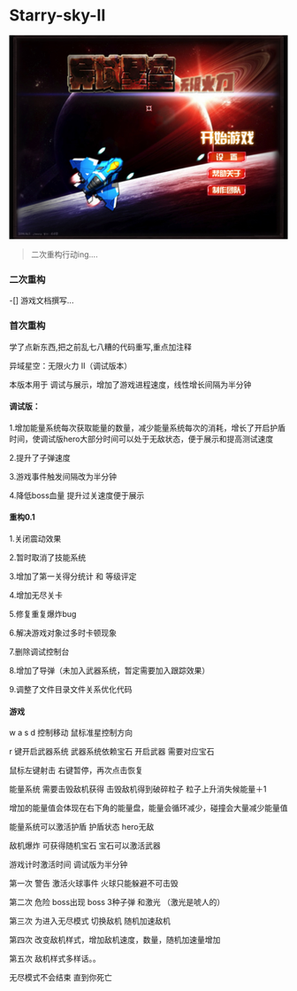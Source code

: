 # Starry-sky-II

![image 1](/image/image.png)

> 二次重构行动ing....

### 二次重构
 -[] 游戏文档撰写...


### 首次重构

学了点新东西,把之前乱七八糟的代码重写,重点加注释

异域星空：无限火力 II（调试版本）

本版本用于 调试与展示，增加了游戏进程速度，线性增长间隔为半分钟


#### 调试版：

1.增加能量系统每次获取能量的数量，减少能量系统每次的消耗，增长了开启护盾时间，使调试版hero大部分时间可以处于无敌状态，便于展示和提高测试速度

2.提升了子弹速度

3.游戏事件触发间隔改为半分钟

4.降低boss血量 提升过关速度便于展示

#### 重构0.1

1.关闭震动效果

2.暂时取消了技能系统

3.增加了第一关得分统计 和 等级评定

4.增加无尽关卡

5.修复重复爆炸bug

6.解决游戏对象过多时卡顿现象

7.删除调试控制台

8.增加了导弹（未加入武器系统，暂定需要加入跟踪效果）

9.调整了文件目录文件关系优化代码


#### 游戏

w a s d 控制移动 鼠标准星控制方向

r 键开启武器系统  武器系统依赖宝石  开启武器 需要对应宝石

鼠标左键射击  右键暂停，再次点击恢复

能量系统 需要击毁敌机获得 击毁敌机得到破碎粒子 粒子上升消失候能量＋1

增加的能量值会体现在右下角的能量盘，能量会循环减少，碰撞会大量减少能量值

能量系统可以激活护盾 护盾状态 hero无敌

敌机爆炸 可获得随机宝石 宝石可以激活武器

游戏计时激活时间 调试版为半分钟

第一次 警告 激活火球事件 火球只能躲避不可击毁

第二次 危险 boss出现  boss 3种子弹 和激光 （激光是唬人的）

第三次 为进入无尽模式 切换敌机 随机加速敌机

第四次 改变敌机样式，增加敌机速度，数量，随机加速量增加

第五次 敌机样式多样话。。

无尽模式不会结束 直到你死亡
